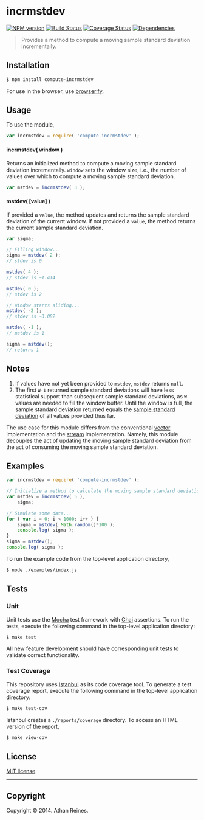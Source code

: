 incrmstdev
===
[![NPM version][npm-image]][npm-url] [![Build Status][travis-image]][travis-url] [![Coverage Status][coveralls-image]][coveralls-url] [![Dependencies][dependencies-image]][dependencies-url]

> Provides a method to compute a moving sample standard deviation incrementally.


## Installation

``` bash
$ npm install compute-incrmstdev
```

For use in the browser, use [browserify](https://github.com/substack/node-browserify).


## Usage

To use the module,

``` javascript
var incrmstdev = require( 'compute-incrmstdev' );
```

#### incrmstdev( window )

Returns an initialized method to compute a moving sample standard deviation incrementally. `window` sets the window size, i.e., the number of values over which to compute a moving sample standard deviation.

``` javascript
var mstdev = incrmstdev( 3 );
```

#### mstdev( [value] )

If provided a `value`, the method updates and returns the sample standard deviation of the current window. If not provided a `value`, the method returns the current sample standard deviation.

``` javascript
var sigma;

// Filling window...
sigma = mstdev( 2 );
// stdev is 0

mstdev( 4 );
// stdev is ~1.414

mstdev( 0 );
// stdev is 2

// Window starts sliding...
mstdev( -2 );
// stdev is ~3.082

mstdev( -1 );
// mstdev is 1

sigma = mstdev();
// returns 1
```


## Notes

1. 	If values have not yet been provided to `mstdev`, `mstdev` returns `null`.
1. 	The first `W-1` returned sample standard deviations will have less statistical support than subsequent sample standard deviations, as `W` values are needed to fill the window buffer. Until the window is full, the sample standard deviation returned equals the [sample standard deviation](https://github.com/compute-io/stdev) of all values provided thus far.

The use case for this module differs from the conventional [vector](https://github.com/compute-io/mstdev) implementation and the [stream](https://github.com/flow-io/) implementation. Namely, this module decouples the act of updating the moving sample standard deviation from the act of consuming the moving sample standard deviation.



## Examples

``` javascript
var incrmstdev = require( 'compute-incrmstdev' );

// Initialize a method to calculate the moving sample standard deviation incrementally:
var mstdev = incrmstdev( 5 ),
	sigma;

// Simulate some data...
for ( var i = 0; i < 1000; i++ ) {
	sigma = mstdev( Math.random()*100 );
	console.log( sigma );
}
sigma = mstdev();
console.log( sigma );
```

To run the example code from the top-level application directory,

``` bash
$ node ./examples/index.js
```


## Tests

### Unit

Unit tests use the [Mocha](http://mochajs.org/) test framework with [Chai](http://chaijs.com) assertions. To run the tests, execute the following command in the top-level application directory:

``` bash
$ make test
```

All new feature development should have corresponding unit tests to validate correct functionality.


### Test Coverage

This repository uses [Istanbul](https://github.com/gotwarlost/istanbul) as its code coverage tool. To generate a test coverage report, execute the following command in the top-level application directory:

``` bash
$ make test-cov
```

Istanbul creates a `./reports/coverage` directory. To access an HTML version of the report,

``` bash
$ make view-cov
```


## License

[MIT license](http://opensource.org/licenses/MIT). 


---
## Copyright

Copyright &copy; 2014. Athan Reines.


[npm-image]: http://img.shields.io/npm/v/compute-incrmstdev.svg
[npm-url]: https://npmjs.org/package/compute-incrmstdev

[travis-image]: http://img.shields.io/travis/compute-io/incrmstdev/master.svg
[travis-url]: https://travis-ci.org/compute-io/incrmstdev

[coveralls-image]: https://img.shields.io/coveralls/compute-io/incrmstdev/master.svg
[coveralls-url]: https://coveralls.io/r/compute-io/incrmstdev?branch=master

[dependencies-image]: http://img.shields.io/david/compute-io/incrmstdev.svg
[dependencies-url]: https://david-dm.org/compute-io/incrmstdev

[dev-dependencies-image]: http://img.shields.io/david/dev/compute-io/incrmstdev.svg
[dev-dependencies-url]: https://david-dm.org/dev/compute-io/incrmstdev

[github-issues-image]: http://img.shields.io/github/issues/compute-io/incrmstdev.svg
[github-issues-url]: https://github.com/compute-io/incrmstdev/issues
